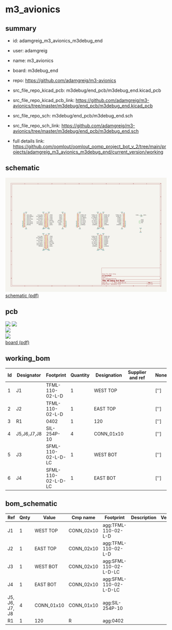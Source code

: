 # m3_avionics
 
## summary 
* id: adamgreig_m3_avionics_m3debug_end
* user: adamgreig
* name: m3_avionics
* board: m3debug_end
* repo: https://github.com/adamgreig/m3-avionics
* src_file_repo_kicad_pcb: m3debug/end_pcb/m3debug_end.kicad_pcb
* src_file_repo_kicad_pcb_link: https://github.com/adamgreig/m3-avionics/tree/master/m3debug/end_pcb/m3debug_end.kicad_pcb


* src_file_repo_sch: m3debug/end_pcb/m3debug_end.sch
* src_file_repo_sch_link: https://github.com/adamgreig/m3-avionics/tree/master/m3debug/end_pcb/m3debug_end.sch
* full details link: https://github.com/oomlout/oomlout_oomp_project_bot_v_2/tree/main/projects/adamgreig_m3_avionics_m3debug_end/current_version/working  

## schematic  
![](working_schematic_600.png)  
[schematic (pdf)](working_schematic.pdf)  

## pcb  
![](working_3d_600.png) 
![](working_3d_front_600.png)  
![](working_3d_back_600.png)  
![](working_600.png)  
[board (pdf)](working.pdf)  

## working_bom
| Id | Designator | Footprint | Quantity | Designation | Supplier and ref |  | None | 
| --- | --- | --- | --- | --- | --- | --- | --- | 
| 1 | J1 | TFML-110-02-L-D | 1 | WEST TOP |  |  | [''] | 
| 2 | J2 | TFML-110-02-L-D | 1 | EAST TOP |  |  | [''] | 
| 3 | R1 | 0402 | 1 | 120 |  |  | [''] | 
| 4 | J5,J6,J7,J8 | SIL-254P-10 | 4 | CONN_01x10 |  |  | [''] | 
| 5 | J3 | SFML-110-02-L-D-LC | 1 | WEST BOT |  |  | [''] | 
| 6 | J4 | SFML-110-02-L-D-LC | 1 | EAST BOT |  |  | [''] | 


## bom_schematic
| Ref | Qnty | Value | Cmp name | Footprint | Description | Vendor | DNP | 
| --- | --- | --- | --- | --- | --- | --- | --- | 
| J1 | 1 | WEST TOP | CONN_02x10 | agg:TFML-110-02-L-D |  |  |  | 
| J2 | 1 | EAST TOP | CONN_02x10 | agg:TFML-110-02-L-D |  |  |  | 
| J3 | 1 | WEST BOT | CONN_02x10 | agg:SFML-110-02-L-D-LC |  |  |  | 
| J4 | 1 | EAST BOT | CONN_02x10 | agg:SFML-110-02-L-D-LC |  |  |  | 
| J5, J6, J7, J8 | 4 | CONN_01x10 | CONN_01x10 | agg:SIL-254P-10 |  |  |  | 
| R1 | 1 | 120 | R | agg:0402 |  |  |  | 



